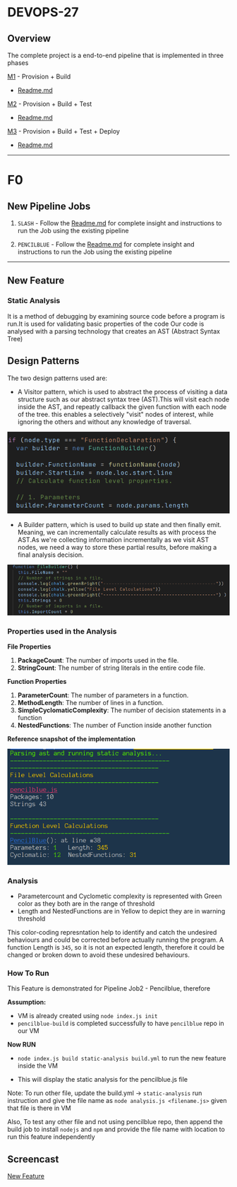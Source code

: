 # DEVOPS-27

## Overview

The complete project is a end-to-end pipeline that is implemented in three phases

[M1](https://github.ncsu.edu/CSC-DevOps-S22/DEVOPS-27/tree/M1-Release) - Provision + Build
- [Readme.md](https://github.ncsu.edu/CSC-DevOps-S22/DEVOPS-27/blob/main/M1_README.md)


[M2](https://github.ncsu.edu/CSC-DevOps-S22/DEVOPS-27/tree/M2-Release) - Provision + Build + Test
- [Readme.md](https://github.ncsu.edu/CSC-DevOps-S22/DEVOPS-27/blob/main/M2_README.md)

[M3](https://github.ncsu.edu/CSC-DevOps-S22/DEVOPS-27/tree/main) - Provision + Build + Test + Deploy
- [Readme.md](https://github.ncsu.edu/CSC-DevOps-S22/DEVOPS-27/blob/main/M3_README.md)

--------------------

# F0

## New Pipeline Jobs

1) `SLASH` - Follow the [Readme.md](https://github.ncsu.edu/CSC-DevOps-S22/DEVOPS-27/blob/F0-aaakrit/Slash_Job1_README.md) for complete insight and instructions to run the Job using the existing pipeline

2) `PENCILBLUE` - Follow the [Readme.md](https://github.ncsu.edu/CSC-DevOps-S22/DEVOPS-27/blob/F0-aaakrit/Pencilblue_Job2_README.md) for complete insight and instructions to run the Job using the existing pipeline

-----------

## New Feature

### Static Analysis

 It is a method of debugging by examining source code before a program is run.It is used for validating basic properties of the code
 Our code is analysed with a parsing technology that creates an AST
 (Abstract Syntax Tree)

 ## Design Patterns

 The two design patterns used are:

- A Visitor pattern, which is used to abstract the process of visiting a data structure such as our abstract syntax tree (AST).This will visit each node inside the AST, and repeatly callback the given function with each node of the tree.  this enables a  selectively "visit" nodes of interest, while ignoring the others and without any knowledge of traversal.


<img src = Screenshots/snip1.png >

- A Builder pattern, which is used to build up state and then finally emit. Meaning, we can incrementally calculate results as with process the AST.As we're collecting information incrementally as we visit AST nodes, we need a way to store these partial results, before making a final analysis decision.

<img src = Screenshots/snip2.png >

### Properties used in the Analysis 

**File Properties**

1) <b>PackageCount</b>: The number of imports used in the file.
2) <b>StringCount</b>: The number of string literals in the entire code file.

**Function Properties**

1) <b>ParameterCount</b>: The number of parameters in a function.
2) <b>MethodLength</b>: The number of lines in a function.
3) <b>SimpleCyclomaticComplexity</b>: The number of decision statements in a function
4) <b>NestedFunctions</b>: The number of Function inside another function

**Reference snapshot of the implementation**

   <img src = Screenshots/reference.png >


### Analysis
- Parametercount and Cyclometic complexity is represented with Green color as they both are in the range of threshold
- Length and NestedFunctions are in Yellow to depict they are in warning threshold

This color-coding represntation help to identify and catch the undesired behaviours and could be corrected before actually running the program. A function Length is `345`, so it is not an expected length, therefore it could be changed or broken down to avoid these undesired behaviours.


### How To Run

This Feature is demonstrated for Pipeline Job2 - Pencilblue, therefore 

<b>Assumption:</b>

- VM is already created using `node index.js init`
- `pencilblue-build` is completed successfully to have `pencilblue` repo in our VM

<b> Now RUN</b>
- `node index.js build static-analysis build.yml` to run the new feature inside the VM

- This will display the static analysis for the pencilblue.js file

Note: To run other file, update the build.yml -> `static-analysis` run instruction and give the file name as `node analysis.js <filename.js>` given that file is there in VM

Also, To test any other file and not using pencilblue repo, then append the build job to install `nodejs` and `npm` and provide the file name with location to run this feature independently


## Screencast

[New Feature](https://drive.google.com/file/d/11_T-NkHvJcmDFvEINkdtFl5PQdY9yypx/view)










